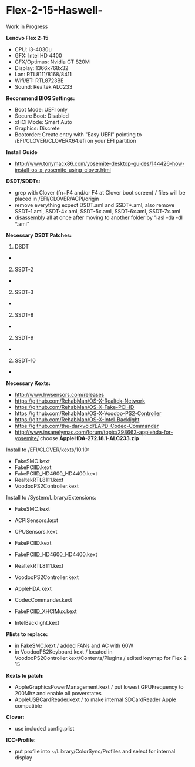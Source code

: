 # Flex-2-15-Haswell-

Work in Progress

**Lenovo Flex 2-15**

- CPU:            i3-4030u
- GFX:            Intel HD 4400
- GFX/Optimus:    Nvidia GT 820M
- Display:        1366x768x32
- Lan:            RTL8111/8168/8411
- Wifi/BT:        RTL8723BE
- Sound:          Realtek ALC233

**Recommend BIOS Settings:**

- Boot Mode:		UEFI only
- Secure Boot:	Disabled
- xHCI Mode:		Smart Auto
- Graphics:			Discrete
- Bootorder:		Create entry with "Easy UEFI" pointing to /EFI/CLOVER/CLOVERX64.efi on your EFI partition

**Install Guide**

- http://www.tonymacx86.com/yosemite-desktop-guides/144426-how-install-os-x-yosemite-using-clover.html

**DSDT/SDDTs:**

- grep with Clover (fn+F4 and/or F4 at Clover boot screen) / files will be placed in /EFI/CLOVER/ACPI/origin
- remove everything expect DSDT.aml and SSDT*.aml, also remove SSDT-1.aml, SSDT-4x.aml, SSDT-5x.aml, SSDT-6x.aml, SSDT-7x.aml
- disassembly all at once after moving to another folder by "iasl -da -dl *.aml"

**Necessary DSDT Patches:**

1. DSDT
-

2. SSDT-2
-

2. SSDT-3
-

2. SSDT-8
-

2. SSDT-9
-

2. SSDT-10
-

**Necessary Kexts:**

- http://www.hwsensors.com/releases
- https://github.com/RehabMan/OS-X-Realtek-Network
- https://github.com/RehabMan/OS-X-Fake-PCI-ID
- https://github.com/RehabMan/OS-X-Voodoo-PS2-Controller
- https://github.com/RehabMan/OS-X-Intel-Backlight
- https://github.com/the-darkvoid/EAPD-Codec-Commander
- http://www.insanelymac.com/forum/topic/298663-applehda-for-yosemite/ choose **AppleHDA-272.18.1-ALC233.zip**

Install to /EFI/CLOVER/kexts/10.10:

- FakeSMC.kext
- FakePCIID.kext
- FakePCIID_HD4600_HD4400.kext
- RealtekRTL8111.kext
- VoodooPS2Controller.kext

Install to /System/Library/Extensions:

- FakeSMC.kext
- ACPISensors.kext
- CPUSensors.kext
- FakePCIID.kext
- FakePCIID_HD4600_HD4400.kext
- RealtekRTL8111.kext
- VoodooPS2Controller.kext

- AppleHDA.kext
- CodecCommander.kext
- FakePCIID_XHCIMux.kext
- IntelBacklight.kext

**Plists to replace:**

- in FakeSMC.kext / added FANs and AC with 60W
- in VoodooPS2Keyboard.kext / located in VoodooPS2Controller.kext/Contents/PlugIns / edited keymap for Flex 2-15

**Kexts to patch:**

- AppleGraphicsPowerManagement.kext / put lowest GPUFrequency to 200Mhz and enable all powerstates
- AppleUSBCardReader.kext / to make internal SDCardReader Apple compatible

**Clover:**

- use included config.plist

**ICC-Profile:**
- put profile into ~/Library/ColorSync/Profiles and select for internal display
